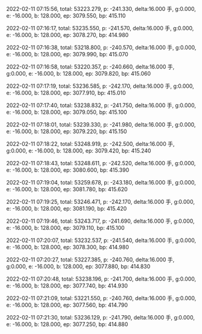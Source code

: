 2022-02-11 07:15:56, total: 53223.279, p: -241.330, delta:16.000 手, g:0.000, e: -16.000, b: 128.000, ep: 3079.550, bp: 415.110

2022-02-11 07:16:17, total: 53235.550, p: -241.570, delta:16.000 手, g:0.000, e: -16.000, b: 128.000, ep: 3078.270, bp: 414.980

2022-02-11 07:16:38, total: 53218.800, p: -240.570, delta:16.000 手, g:0.000, e: -16.000, b: 128.000, ep: 3079.990, bp: 415.070

2022-02-11 07:16:58, total: 53220.357, p: -240.660, delta:16.000 手, g:0.000, e: -16.000, b: 128.000, ep: 3079.820, bp: 415.060

2022-02-11 07:17:19, total: 53236.585, p: -242.170, delta:16.000 手, g:0.000, e: -16.000, b: 128.000, ep: 3077.910, bp: 415.010

2022-02-11 07:17:40, total: 53238.832, p: -241.750, delta:16.000 手, g:0.000, e: -16.000, b: 128.000, ep: 3079.050, bp: 415.100

2022-02-11 07:18:01, total: 53239.330, p: -241.980, delta:16.000 手, g:0.000, e: -16.000, b: 128.000, ep: 3079.220, bp: 415.150

2022-02-11 07:18:22, total: 53248.919, p: -242.500, delta:16.000 手, g:0.000, e: -16.000, b: 128.000, ep: 3079.420, bp: 415.240

2022-02-11 07:18:43, total: 53248.611, p: -242.520, delta:16.000 手, g:0.000, e: -16.000, b: 128.000, ep: 3080.600, bp: 415.390

2022-02-11 07:19:04, total: 53259.678, p: -243.180, delta:16.000 手, g:0.000, e: -16.000, b: 128.000, ep: 3081.780, bp: 415.620

2022-02-11 07:19:25, total: 53246.471, p: -242.170, delta:16.000 手, g:0.000, e: -16.000, b: 128.000, ep: 3081.190, bp: 415.420

2022-02-11 07:19:46, total: 53243.717, p: -241.690, delta:16.000 手, g:0.000, e: -16.000, b: 128.000, ep: 3079.110, bp: 415.100

2022-02-11 07:20:07, total: 53232.537, p: -241.540, delta:16.000 手, g:0.000, e: -16.000, b: 128.000, ep: 3078.300, bp: 414.980

2022-02-11 07:20:27, total: 53227.385, p: -240.760, delta:16.000 手, g:0.000, e: -16.000, b: 128.000, ep: 3077.880, bp: 414.830

2022-02-11 07:20:48, total: 53238.196, p: -241.700, delta:16.000 手, g:0.000, e: -16.000, b: 128.000, ep: 3077.740, bp: 414.930

2022-02-11 07:21:09, total: 53221.550, p: -240.760, delta:16.000 手, g:0.000, e: -16.000, b: 128.000, ep: 3077.560, bp: 414.790

2022-02-11 07:21:30, total: 53236.129, p: -241.790, delta:16.000 手, g:0.000, e: -16.000, b: 128.000, ep: 3077.250, bp: 414.880
